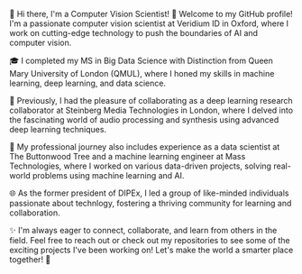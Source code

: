 👋 Hi there, I'm a Computer Vision Scientist! 🚀
Welcome to my GitHub profile! I'm a passionate computer vision scientist at Veridium ID in Oxford, where I work on cutting-edge technology to push the boundaries of AI and computer vision.

🎓 I completed my MS in Big Data Science with Distinction from Queen Mary University of London (QMUL), where I honed my skills in machine learning, deep learning, and data science.

🔬 Previously, I had the pleasure of collaborating as a deep learning research collaborator at Steinberg Media Technologies in London, where I delved into the fascinating world of audio processing and synthesis using advanced deep learning techniques.

💼 My professional journey also includes experience as a data scientist at The Buttonwood Tree and a machine learning engineer at Mass Technologies, where I worked on various data-driven projects, solving real-world problems using machine learning and AI.

🌐 As the former president of DIPEx, I led a group of like-minded individuals passionate about technlogy, fostering a thriving community for learning and collaboration.

✨ I'm always eager to connect, collaborate, and learn from others in the field. Feel free to reach out or check out my repositories to see some of the exciting projects I've been working on! Let's make the world a smarter place together! 🌟

